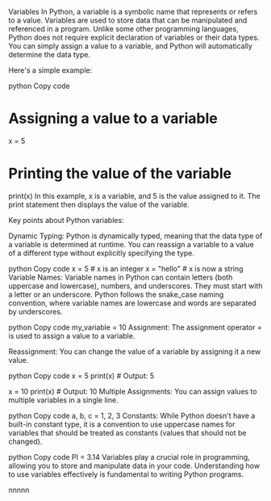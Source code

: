 Variables
In Python, a variable is a symbolic name that represents or refers to a value. Variables are used to store data that can be manipulated and referenced in a program. Unlike some other programming languages, Python does not require explicit declaration of variables or their data types. You can simply assign a value to a variable, and Python will automatically determine the data type.

Here's a simple example:

python
Copy code
# Assigning a value to a variable
x = 5

# Printing the value of the variable
print(x)
In this example, x is a variable, and 5 is the value assigned to it. The print statement then displays the value of the variable.

Key points about Python variables:

Dynamic Typing: Python is dynamically typed, meaning that the data type of a variable is determined at runtime. You can reassign a variable to a value of a different type without explicitly specifying the type.

python
Copy code
x = 5       # x is an integer
x = "hello" # x is now a string
Variable Names: Variable names in Python can contain letters (both uppercase and lowercase), numbers, and underscores. They must start with a letter or an underscore. Python follows the snake_case naming convention, where variable names are lowercase and words are separated by underscores.

python
Copy code
my_variable = 10
Assignment: The assignment operator = is used to assign a value to a variable.

Reassignment: You can change the value of a variable by assigning it a new value.

python
Copy code
x = 5
print(x)  # Output: 5

x = 10
print(x)  # Output: 10
Multiple Assignments: You can assign values to multiple variables in a single line.

python
Copy code
a, b, c = 1, 2, 3
Constants: While Python doesn't have a built-in constant type, it is a convention to use uppercase names for variables that should be treated as constants (values that should not be changed).

python
Copy code
PI = 3.14
Variables play a crucial role in programming, allowing you to store and manipulate data in your code. Understanding how to use variables effectively is fundamental to writing Python programs.

nnnnn